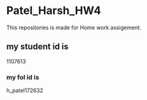 # Patel_Harsh_HW4
This repositories is made for Home work assigement.

## my student id is 
1107613

### my fol id is 
h_patel172632